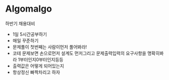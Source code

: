 # Algomalgo
<p> 하반기 채용대비  </p>

- 1일 5시간공부하기
- 매일 꾸준하기
- 문제풀이 첫번째는 사람이먼저 풀어봐라!
- 코테 문제보면 손으로먼저 설계도 먼저그리고 문제출력입력의 요구사항을 명확히봐라 1부터인지0부터인지등등
- 출력값은 어떻게 되어있는지
- 항상정신 빠짝차리고 하자

